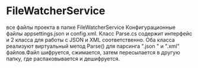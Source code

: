 # FileWatcherService
все файлы проекта в папке FileWatcherService
Конфигурационные файлы appsettings.json и config.xml. Класс Parse.cs содержит интерфейс и 2 класса для работы с JSON и XML соответственно.
Оба класса реализуют виртуальный метод Parse() для парсинга ".json " и ".xml" файлов.Файл шифруется, сжимается, затем пересылается  в другую папку, где распаковывается и дешифруется.
